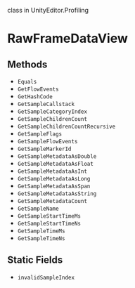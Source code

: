 class in UnityEditor.Profiling
# RawFrameDataView

## Methods
- `Equals`
- `GetFlowEvents`
- `GetHashCode`
- `GetSampleCallstack`
- `GetSampleCategoryIndex`
- `GetSampleChildrenCount`
- `GetSampleChildrenCountRecursive`
- `GetSampleFlags`
- `GetSampleFlowEvents`
- `GetSampleMarkerId`
- `GetSampleMetadataAsDouble`
- `GetSampleMetadataAsFloat`
- `GetSampleMetadataAsInt`
- `GetSampleMetadataAsLong`
- `GetSampleMetadataAsSpan`
- `GetSampleMetadataAsString`
- `GetSampleMetadataCount`
- `GetSampleName`
- `GetSampleStartTimeMs`
- `GetSampleStartTimeNs`
- `GetSampleTimeMs`
- `GetSampleTimeNs`
## Static Fields
- `invalidSampleIndex`

